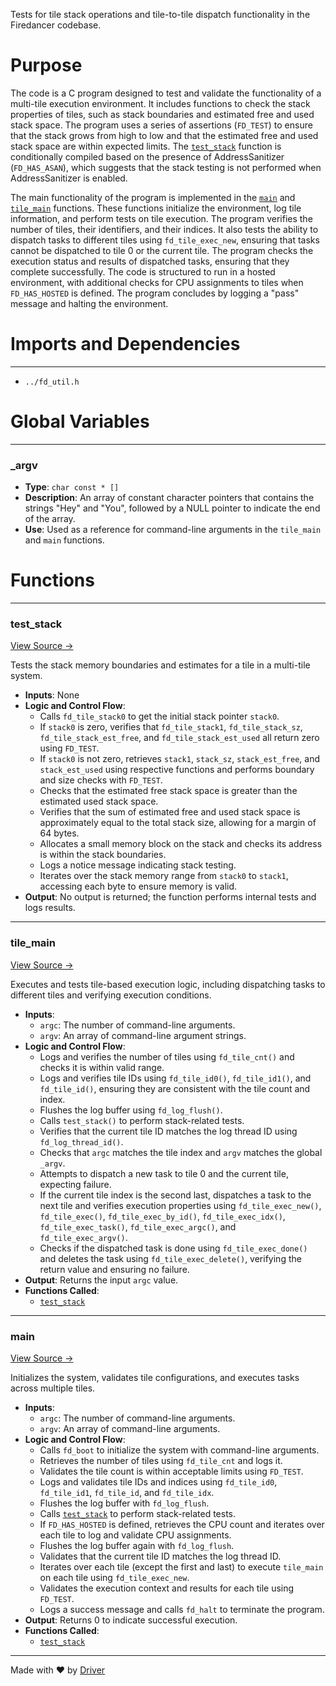 <!--------------------------------------------------------------------------------->
<!-- IMPORTANT: This file is auto-generated by Driver (https://driver.ai). -------->
<!-- Manual edits may be overwritten on future commits. --------------------------->
<!--------------------------------------------------------------------------------->

Tests for tile stack operations and tile-to-tile dispatch functionality in the Firedancer codebase.

# Purpose
The code is a C program designed to test and validate the functionality of a multi-tile execution environment. It includes functions to check the stack properties of tiles, such as stack boundaries and estimated free and used stack space. The program uses a series of assertions (`FD_TEST`) to ensure that the stack grows from high to low and that the estimated free and used stack space are within expected limits. The [`test_stack`](<#test_stack>) function is conditionally compiled based on the presence of AddressSanitizer (`FD_HAS_ASAN`), which suggests that the stack testing is not performed when AddressSanitizer is enabled.

The main functionality of the program is implemented in the [`main`](<#main>) and [`tile_main`](<#tile_main>) functions. These functions initialize the environment, log tile information, and perform tests on tile execution. The program verifies the number of tiles, their identifiers, and their indices. It also tests the ability to dispatch tasks to different tiles using `fd_tile_exec_new`, ensuring that tasks cannot be dispatched to tile 0 or the current tile. The program checks the execution status and results of dispatched tasks, ensuring that they complete successfully. The code is structured to run in a hosted environment, with additional checks for CPU assignments to tiles when `FD_HAS_HOSTED` is defined. The program concludes by logging a "pass" message and halting the environment.
# Imports and Dependencies

---
- `../fd_util.h`


# Global Variables

---
### \_argv
- **Type**: ``char const * []``
- **Description**: An array of constant character pointers that contains the strings "Hey" and "You", followed by a NULL pointer to indicate the end of the array.
- **Use**: Used as a reference for command-line arguments in the `tile_main` and `main` functions.


# Functions

---
### test\_stack<!-- {{#callable:test_stack}} -->
[View Source →](<../../../../../src/util/tile/test_tile.c#L45>)

Tests the stack memory boundaries and estimates for a tile in a multi-tile system.
- **Inputs**: None
- **Logic and Control Flow**:
    - Calls `fd_tile_stack0` to get the initial stack pointer `stack0`.
    - If `stack0` is zero, verifies that `fd_tile_stack1`, `fd_tile_stack_sz`, `fd_tile_stack_est_free`, and `fd_tile_stack_est_used` all return zero using `FD_TEST`.
    - If `stack0` is not zero, retrieves `stack1`, `stack_sz`, `stack_est_free`, and `stack_est_used` using respective functions and performs boundary and size checks with `FD_TEST`.
    - Checks that the estimated free stack space is greater than the estimated used stack space.
    - Verifies that the sum of estimated free and used stack space is approximately equal to the total stack size, allowing for a margin of 64 bytes.
    - Allocates a small memory block on the stack and checks its address is within the stack boundaries.
    - Logs a notice message indicating stack testing.
    - Iterates over the stack memory range from `stack0` to `stack1`, accessing each byte to ensure memory is valid.
- **Output**: No output is returned; the function performs internal tests and logs results.


---
### tile\_main<!-- {{#callable:tile_main}} -->
[View Source →](<../../../../../src/util/tile/test_tile.c#L49>)

Executes and tests tile-based execution logic, including dispatching tasks to different tiles and verifying execution conditions.
- **Inputs**:
    - `argc`: The number of command-line arguments.
    - `argv`: An array of command-line argument strings.
- **Logic and Control Flow**:
    - Logs and verifies the number of tiles using `fd_tile_cnt()` and checks it is within valid range.
    - Logs and verifies tile IDs using `fd_tile_id0()`, `fd_tile_id1()`, and `fd_tile_id()`, ensuring they are consistent with the tile count and index.
    - Flushes the log buffer using `fd_log_flush()`.
    - Calls `test_stack()` to perform stack-related tests.
    - Verifies that the current tile ID matches the log thread ID using `fd_log_thread_id()`.
    - Checks that `argc` matches the tile index and `argv` matches the global `_argv`.
    - Attempts to dispatch a new task to tile 0 and the current tile, expecting failure.
    - If the current tile index is the second last, dispatches a task to the next tile and verifies execution properties using `fd_tile_exec_new()`, `fd_tile_exec()`, `fd_tile_exec_by_id()`, `fd_tile_exec_idx()`, `fd_tile_exec_task()`, `fd_tile_exec_argc()`, and `fd_tile_exec_argv()`.
    - Checks if the dispatched task is done using `fd_tile_exec_done()` and deletes the task using `fd_tile_exec_delete()`, verifying the return value and ensuring no failure.
- **Output**: Returns the input `argc` value.
- **Functions Called**:
    - [`test_stack`](<#test_stack>)


---
### main<!-- {{#callable:main}} -->
[View Source →](<../../../../../src/util/tile/test_tile.c#L95>)

Initializes the system, validates tile configurations, and executes tasks across multiple tiles.
- **Inputs**:
    - `argc`: The number of command-line arguments.
    - `argv`: An array of command-line arguments.
- **Logic and Control Flow**:
    - Calls `fd_boot` to initialize the system with command-line arguments.
    - Retrieves the number of tiles using `fd_tile_cnt` and logs it.
    - Validates the tile count is within acceptable limits using `FD_TEST`.
    - Logs and validates tile IDs and indices using `fd_tile_id0`, `fd_tile_id1`, `fd_tile_id`, and `fd_tile_idx`.
    - Flushes the log buffer with `fd_log_flush`.
    - Calls [`test_stack`](<#test_stack>) to perform stack-related tests.
    - If `FD_HAS_HOSTED` is defined, retrieves the CPU count and iterates over each tile to log and validate CPU assignments.
    - Flushes the log buffer again with `fd_log_flush`.
    - Validates that the current tile ID matches the log thread ID.
    - Iterates over each tile (except the first and last) to execute `tile_main` on each tile using `fd_tile_exec_new`.
    - Validates the execution context and results for each tile using `FD_TEST`.
    - Logs a success message and calls `fd_halt` to terminate the program.
- **Output**: Returns 0 to indicate successful execution.
- **Functions Called**:
    - [`test_stack`](<#test_stack>)



---
Made with ❤️ by [Driver](https://www.driver.ai/)